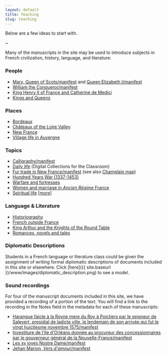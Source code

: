 ```yaml
---
layout: default
title: Teaching
slug: teaching
---
```


Below are a few ideas to start with.

~

Many of the manuscripts in the site may be used to introduce subjects in French civilization, history, language, and literature:

### People
- [Mary, Queen of Scots/manifest](https://centerfordigitalhumanities.github.io/Newberry-French-paleography/www/record.html?id=https://iiif.library.utoronto.ca/presentation/v2/paleography:461#page/1/mode/1up) and [Queen Elizabeth I/manifest](https://centerfordigitalhumanities.github.io/Newberry-French-paleography/www/record.html?id=https://iiif.library.utoronto.ca/presentation/v2/paleography:430#page/1/mode/1up)
- [William the Conqueror/manifest](https://centerfordigitalhumanities.github.io/Newberry-French-paleography/www/record.html?id=https://iiif.library.utoronto.ca/presentation/v2/paleography:1817#page/1/mode/1up)
- [King Henry II of France and Catherine de Medici](https://centerfordigitalhumanities.github.io/Newberry-French-paleography/www/manuscripts.html?q=Henry%20II)
- [Kings and Queens](https://centerfordigitalhumanities.github.io/Newberry-French-paleography/www/manuscripts.html?q=queen|king)

### Places

- [Bordeaux](https://centerfordigitalhumanities.github.io/Newberry-French-paleography/www/record.html?id=https://iiif.library.utoronto.ca/presentation/v2/paleography:472/manifest)
- [Châteaux of the Loire Valley](https://centerfordigitalhumanities.github.io/Newberry-French-paleography/www/manuscripts.html?q=loire)
- [New France](https://centerfordigitalhumanities.github.io/Newberry-French-paleography/www/manuscripts.html?region=New%20France)
- [Village life in Auvergne](https://centerfordigitalhumanities.github.io/Newberry-French-paleography/www/manuscripts.html?q=Auvergne)

### Topics

- [Calligraphy/manifest](https://centerfordigitalhumanities.github.io/Newberry-French-paleography/www/record.html?id=https://iiif.library.utoronto.ca/presentation/v2/paleography:calligraphybooks)
- [Daily life](http://dcc.newberry.org/collections/daily-life-in-early-modern-france) (Digital Collections for the Classroom)
- [Fur trade in New France/manifest](https://centerfordigitalhumanities.github.io/Newberry-French-paleography/www/record.html?id=https://iiif.library.utoronto.ca/presentation/v2/paleography:447#page/1/mode/1up) (see also [Champlain map](https://centerfordigitalhumanities.github.io/Newberry-French-paleography/www/record.html?id=384))
- [Hundred Years War (1337-1453)](https://centerfordigitalhumanities.github.io/Newberry-French-paleography/www/manuscripts.html?period=1400-1449)
- [Warfare and fortresses](https://centerfordigitalhumanities.github.io/Newberry-French-paleography/www/manuscripts.html?q=warfare)
- [Women and marriage in _Ancien Régime_ France](https://centerfordigitalhumanities.github.io/Newberry-French-paleography/www/manuscripts.html?q=marriage)
- [Spiritual life](https://centerfordigitalhumanities.github.io/Newberry-French-paleography/www/record.html?id=404) [[more](https://centerfordigitalhumanities.github.io/Newberry-French-paleography/www/record.html?id=457)]

### Language & Literature

- [Historiography](https://centerfordigitalhumanities.github.io/Newberry-French-paleography/www/manuscripts.html?q=Historiography)
- [French outside France](https://centerfordigitalhumanities.github.io/Newberry-French-paleography/www/manuscripts.html?q=foreign)
- [King Arthur and the Knights of the Round Table](https://centerfordigitalhumanities.github.io/Newberry-French-paleography/www/manuscripts.html?q=arthurian)
- [Romances, novels and tales](https://centerfordigitalhumanities.github.io/Newberry-French-paleography/www/manuscripts.html?q=narrative)

### Diplomatic Descriptions

Students in a French language or literature class could be given the assignment of writing formal diplomatic descriptions of documents included in this site or elsewhere. Click [here]({{ site.baseurl }}/www/images/diplomatic_description.png) to see a model.

### Sound recordings

For four of the manuscript documents included in this site, we have provided a recording of a portion of the text. You will find a link to the recording in the Notes field in the metadata for each of these manuscripts:

- [Harangue faicte à la Royne mere du Roy à Poictiers par le seigneur de Salevert, presidial de ladicte ville, le lendemain de son arrivée qui fut le vingt huictiesme novembre 1575/manifest](https://centerfordigitalhumanities.github.io/Newberry-French-paleography/www/record.html?id=https://iiif.library.utoronto.ca/presentation/v2/paleography:429/manifest)
- [Investiture de l'Ile d'Orléans donnée au procureur des concessionnaires par le gouverneur général de la Nouvelle-France/manifest](https://centerfordigitalhumanities.github.io/Newberry-French-paleography/www/record.html?id=https://iiif.library.utoronto.ca/presentation/v2/paleography:443/manifest)
- [Les xv joyes Nostre Dame/manifest](https://centerfordigitalhumanities.github.io/Newberry-French-paleography/www/record.html?id=https://iiif.library.utoronto.ca/presentation/v2/paleography:404/manifest)
- [Jehan Marion, _Vers d'amour_/manifest](https://centerfordigitalhumanities.github.io/Newberry-French-paleography/www/record.html?id=https://iiif.library.utoronto.ca/presentation/v2/paleography:462/manifest#003a7648-d745-4300-94e9-3bddea9a292f)
